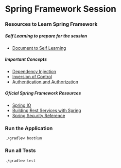 # Spring Framework Session 

### Resources to Learn Spring Framework

##### Self Learning to prepare for the session
* [Document to Self Learning](https://docs.google.com/document/d/1o5K248LZvsBzo7Wj-KwsRT3NSUSb23cV/edit#)

##### Important Concepts

* [Dependency Injection](https://www.jamesshore.com/Blog/Dependency-Injection-Demystified.html)
* [Inversion of Control](https://medium.com/@aaron.chu/whats-inversion-of-control-ioc-fb09e2ad7b63)
* [Authentication and Authorization](https://medium.com/datadriveninvestor/authentication-vs-authorization-716fea914d55)

##### Oficial Spring Framework Resources
* [Spring IO](https://spring.io/)
* [Building Rest Services with Spring](https://spring.io/guides/tutorials/rest/)
* [Spring Security Reference](https://docs.spring.io/spring-security/site/docs/current/reference/html5/)

### Run the Application
```
./gradlew bootRun
```

### Run all Tests
```
./gradlew test
```
